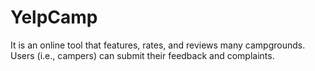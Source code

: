 # YelpCamp
It is an online tool that features, rates, and reviews many campgrounds. Users (i.e., campers) can submit their feedback and complaints.
